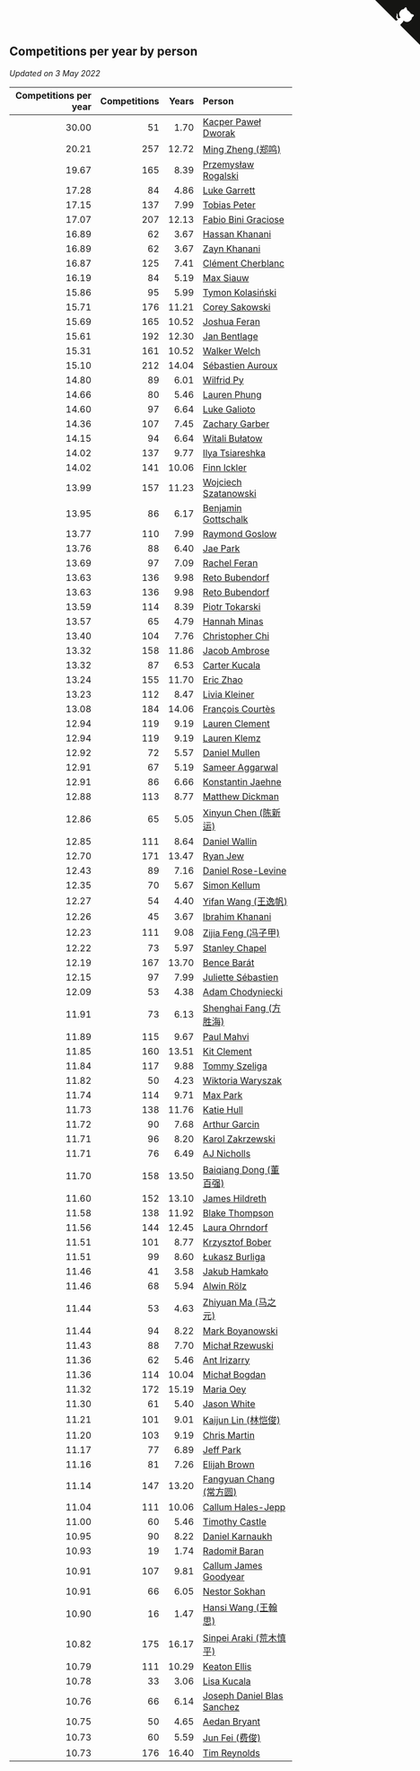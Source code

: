 ## Competitions per year by person

*Updated on  3 May 2022*

| Competitions per year | Competitions | Years | Person |
| ---: | ---: | ---: | :--- |
| 30.00 | 51 | 1.70 | [Kacper Paweł Dworak](https://www.worldcubeassociation.org/persons/2020DWOR01) |
| 20.21 | 257 | 12.72 | [Ming Zheng (郑鸣)](https://www.worldcubeassociation.org/persons/2009ZHEN11) |
| 19.67 | 165 | 8.39 | [Przemysław Rogalski](https://www.worldcubeassociation.org/persons/2013ROGA02) |
| 17.28 | 84 | 4.86 | [Luke Garrett](https://www.worldcubeassociation.org/persons/2017GARR05) |
| 17.15 | 137 | 7.99 | [Tobias Peter](https://www.worldcubeassociation.org/persons/2014PETE03) |
| 17.07 | 207 | 12.13 | [Fabio Bini Graciose](https://www.worldcubeassociation.org/persons/2010GRAC02) |
| 16.89 | 62 | 3.67 | [Hassan Khanani](https://www.worldcubeassociation.org/persons/2018KHAN26) |
| 16.89 | 62 | 3.67 | [Zayn Khanani](https://www.worldcubeassociation.org/persons/2018KHAN28) |
| 16.87 | 125 | 7.41 | [Clément Cherblanc](https://www.worldcubeassociation.org/persons/2014CHER05) |
| 16.19 | 84 | 5.19 | [Max Siauw](https://www.worldcubeassociation.org/persons/2017SIAU02) |
| 15.86 | 95 | 5.99 | [Tymon Kolasiński](https://www.worldcubeassociation.org/persons/2016KOLA02) |
| 15.71 | 176 | 11.21 | [Corey Sakowski](https://www.worldcubeassociation.org/persons/2011SAKO01) |
| 15.69 | 165 | 10.52 | [Joshua Feran](https://www.worldcubeassociation.org/persons/2011FERA01) |
| 15.61 | 192 | 12.30 | [Jan Bentlage](https://www.worldcubeassociation.org/persons/2010BENT01) |
| 15.31 | 161 | 10.52 | [Walker Welch](https://www.worldcubeassociation.org/persons/2011WELC01) |
| 15.10 | 212 | 14.04 | [Sébastien Auroux](https://www.worldcubeassociation.org/persons/2008AURO01) |
| 14.80 | 89 | 6.01 | [Wilfrid Py](https://www.worldcubeassociation.org/persons/2016PYWI01) |
| 14.66 | 80 | 5.46 | [Lauren Phung](https://www.worldcubeassociation.org/persons/2016PHUN02) |
| 14.60 | 97 | 6.64 | [Luke Galioto](https://www.worldcubeassociation.org/persons/2015GALI02) |
| 14.36 | 107 | 7.45 | [Zachary Garber](https://www.worldcubeassociation.org/persons/2014GARB01) |
| 14.15 | 94 | 6.64 | [Witali Bułatow](https://www.worldcubeassociation.org/persons/2015BUAT01) |
| 14.02 | 137 | 9.77 | [Ilya Tsiareshka](https://www.worldcubeassociation.org/persons/2012TERE01) |
| 14.02 | 141 | 10.06 | [Finn Ickler](https://www.worldcubeassociation.org/persons/2012ICKL01) |
| 13.99 | 157 | 11.23 | [Wojciech Szatanowski](https://www.worldcubeassociation.org/persons/2011SZAT01) |
| 13.95 | 86 | 6.17 | [Benjamin Gottschalk](https://www.worldcubeassociation.org/persons/2016GOTT01) |
| 13.77 | 110 | 7.99 | [Raymond Goslow](https://www.worldcubeassociation.org/persons/2014GOSL01) |
| 13.76 | 88 | 6.40 | [Jae Park](https://www.worldcubeassociation.org/persons/2015PARK24) |
| 13.69 | 97 | 7.09 | [Rachel Feran](https://www.worldcubeassociation.org/persons/2015FERA01) |
| 13.63 | 136 | 9.98 | [Reto Bubendorf](https://www.worldcubeassociation.org/persons/2012BUBE01) |
| 13.63 | 136 | 9.98 | [Reto Bubendorf](https://www.worldcubeassociation.org/persons/2012BUBE01) |
| 13.59 | 114 | 8.39 | [Piotr Tokarski](https://www.worldcubeassociation.org/persons/2013TOKA01) |
| 13.57 | 65 | 4.79 | [Hannah Minas](https://www.worldcubeassociation.org/persons/2017MINA04) |
| 13.40 | 104 | 7.76 | [Christopher Chi](https://www.worldcubeassociation.org/persons/2014CHIC01) |
| 13.32 | 158 | 11.86 | [Jacob Ambrose](https://www.worldcubeassociation.org/persons/2010AMBR01) |
| 13.32 | 87 | 6.53 | [Carter Kucala](https://www.worldcubeassociation.org/persons/2015KUCA01) |
| 13.24 | 155 | 11.70 | [Eric Zhao](https://www.worldcubeassociation.org/persons/2010ZHAO19) |
| 13.23 | 112 | 8.47 | [Livia Kleiner](https://www.worldcubeassociation.org/persons/2013KLEI03) |
| 13.08 | 184 | 14.06 | [François Courtès](https://www.worldcubeassociation.org/persons/2008COUR01) |
| 12.94 | 119 | 9.19 | [Lauren Clement](https://www.worldcubeassociation.org/persons/2013KLEM01) |
| 12.94 | 119 | 9.19 | [Lauren Klemz](https://www.worldcubeassociation.org/persons/2013KLEM01) |
| 12.92 | 72 | 5.57 | [Daniel Mullen](https://www.worldcubeassociation.org/persons/2016MULL04) |
| 12.91 | 67 | 5.19 | [Sameer Aggarwal](https://www.worldcubeassociation.org/persons/2017AGGA01) |
| 12.91 | 86 | 6.66 | [Konstantin Jaehne](https://www.worldcubeassociation.org/persons/2015JAEH01) |
| 12.88 | 113 | 8.77 | [Matthew Dickman](https://www.worldcubeassociation.org/persons/2013DICK01) |
| 12.86 | 65 | 5.05 | [Xinyun Chen (陈新运)](https://www.worldcubeassociation.org/persons/2017CHEN36) |
| 12.85 | 111 | 8.64 | [Daniel Wallin](https://www.worldcubeassociation.org/persons/2013WALL03) |
| 12.70 | 171 | 13.47 | [Ryan Jew](https://www.worldcubeassociation.org/persons/2008JEWR01) |
| 12.43 | 89 | 7.16 | [Daniel Rose-Levine](https://www.worldcubeassociation.org/persons/2015ROSE01) |
| 12.35 | 70 | 5.67 | [Simon Kellum](https://www.worldcubeassociation.org/persons/2016KELL12) |
| 12.27 | 54 | 4.40 | [Yifan Wang (王逸帆)](https://www.worldcubeassociation.org/persons/2017WANY29) |
| 12.26 | 45 | 3.67 | [Ibrahim Khanani](https://www.worldcubeassociation.org/persons/2018KHAN27) |
| 12.23 | 111 | 9.08 | [Zijia Feng (冯子甲)](https://www.worldcubeassociation.org/persons/2013FENG02) |
| 12.22 | 73 | 5.97 | [Stanley Chapel](https://www.worldcubeassociation.org/persons/2016CHAP04) |
| 12.19 | 167 | 13.70 | [Bence Barát](https://www.worldcubeassociation.org/persons/2008BARA01) |
| 12.15 | 97 | 7.99 | [Juliette Sébastien](https://www.worldcubeassociation.org/persons/2014SEBA01) |
| 12.09 | 53 | 4.38 | [Adam Chodyniecki](https://www.worldcubeassociation.org/persons/2017CHOD02) |
| 11.91 | 73 | 6.13 | [Shenghai Fang (方胜海)](https://www.worldcubeassociation.org/persons/2016FANG01) |
| 11.89 | 115 | 9.67 | [Paul Mahvi](https://www.worldcubeassociation.org/persons/2012MAHV01) |
| 11.85 | 160 | 13.51 | [Kit Clement](https://www.worldcubeassociation.org/persons/2008CLEM01) |
| 11.84 | 117 | 9.88 | [Tommy Szeliga](https://www.worldcubeassociation.org/persons/2012SZEL01) |
| 11.82 | 50 | 4.23 | [Wiktoria Waryszak](https://www.worldcubeassociation.org/persons/2018WARY01) |
| 11.74 | 114 | 9.71 | [Max Park](https://www.worldcubeassociation.org/persons/2012PARK03) |
| 11.73 | 138 | 11.76 | [Katie Hull](https://www.worldcubeassociation.org/persons/2010HULL01) |
| 11.72 | 90 | 7.68 | [Arthur Garcin](https://www.worldcubeassociation.org/persons/2014GARC27) |
| 11.71 | 96 | 8.20 | [Karol Zakrzewski](https://www.worldcubeassociation.org/persons/2014ZAKR01) |
| 11.71 | 76 | 6.49 | [AJ Nicholls](https://www.worldcubeassociation.org/persons/2015NICH04) |
| 11.70 | 158 | 13.50 | [Baiqiang Dong (董百强)](https://www.worldcubeassociation.org/persons/2008DONG06) |
| 11.60 | 152 | 13.10 | [James Hildreth](https://www.worldcubeassociation.org/persons/2009HILD01) |
| 11.58 | 138 | 11.92 | [Blake Thompson](https://www.worldcubeassociation.org/persons/2010THOM03) |
| 11.56 | 144 | 12.45 | [Laura Ohrndorf](https://www.worldcubeassociation.org/persons/2009OHRN01) |
| 11.51 | 101 | 8.77 | [Krzysztof Bober](https://www.worldcubeassociation.org/persons/2013BOBE01) |
| 11.51 | 99 | 8.60 | [Łukasz Burliga](https://www.worldcubeassociation.org/persons/2013BURL01) |
| 11.46 | 41 | 3.58 | [Jakub Hamkało](https://www.worldcubeassociation.org/persons/2018HAMK01) |
| 11.46 | 68 | 5.94 | [Alwin Rölz](https://www.worldcubeassociation.org/persons/2016ROLZ01) |
| 11.44 | 53 | 4.63 | [Zhiyuan Ma (马之元)](https://www.worldcubeassociation.org/persons/2017MAZH04) |
| 11.44 | 94 | 8.22 | [Mark Boyanowski](https://www.worldcubeassociation.org/persons/2014BOYA01) |
| 11.43 | 88 | 7.70 | [Michał Rzewuski](https://www.worldcubeassociation.org/persons/2014RZEW01) |
| 11.36 | 62 | 5.46 | [Ant Irizarry](https://www.worldcubeassociation.org/persons/2016IRIZ02) |
| 11.36 | 114 | 10.04 | [Michał Bogdan](https://www.worldcubeassociation.org/persons/2012BOGD01) |
| 11.32 | 172 | 15.19 | [Maria Oey](https://www.worldcubeassociation.org/persons/2007OEYM01) |
| 11.30 | 61 | 5.40 | [Jason White](https://www.worldcubeassociation.org/persons/2016WHIT16) |
| 11.21 | 101 | 9.01 | [Kaijun Lin (林恺俊)](https://www.worldcubeassociation.org/persons/2013LINK01) |
| 11.20 | 103 | 9.19 | [Chris Martin](https://www.worldcubeassociation.org/persons/2013MART03) |
| 11.17 | 77 | 6.89 | [Jeff Park](https://www.worldcubeassociation.org/persons/2015PARK08) |
| 11.16 | 81 | 7.26 | [Elijah Brown](https://www.worldcubeassociation.org/persons/2015BROW03) |
| 11.14 | 147 | 13.20 | [Fangyuan Chang (常方圆)](https://www.worldcubeassociation.org/persons/2009CHAN04) |
| 11.04 | 111 | 10.06 | [Callum Hales-Jepp](https://www.worldcubeassociation.org/persons/2012HALE01) |
| 11.00 | 60 | 5.46 | [Timothy Castle](https://www.worldcubeassociation.org/persons/2016CAST48) |
| 10.95 | 90 | 8.22 | [Daniel Karnaukh](https://www.worldcubeassociation.org/persons/2014KARN02) |
| 10.93 | 19 | 1.74 | [Radomił Baran](https://www.worldcubeassociation.org/persons/2020BARA02) |
| 10.91 | 107 | 9.81 | [Callum James Goodyear](https://www.worldcubeassociation.org/persons/2012GOOD02) |
| 10.91 | 66 | 6.05 | [Nestor Sokhan](https://www.worldcubeassociation.org/persons/2016SOKH01) |
| 10.90 | 16 | 1.47 | [Hansi Wang (王翰思)](https://www.worldcubeassociation.org/persons/2020WANG19) |
| 10.82 | 175 | 16.17 | [Sinpei Araki (荒木慎平)](https://www.worldcubeassociation.org/persons/2006ARAK01) |
| 10.79 | 111 | 10.29 | [Keaton Ellis](https://www.worldcubeassociation.org/persons/2012ELLI01) |
| 10.78 | 33 | 3.06 | [Lisa Kucala](https://www.worldcubeassociation.org/persons/2019KUCA01) |
| 10.76 | 66 | 6.14 | [Joseph Daniel Blas Sanchez](https://www.worldcubeassociation.org/persons/2016SANC08) |
| 10.75 | 50 | 4.65 | [Aedan Bryant](https://www.worldcubeassociation.org/persons/2017BRYA06) |
| 10.73 | 60 | 5.59 | [Jun Fei (费俊)](https://www.worldcubeassociation.org/persons/2016FEIJ02) |
| 10.73 | 176 | 16.40 | [Tim Reynolds](https://www.worldcubeassociation.org/persons/2005REYN01) |


<a href="https://github.com/jonatanklosko/wca_statistics" class="github-corner" aria-label="View source on Github"><svg width="80" height="80" viewBox="0 0 250 250" style="fill:#151513; color:#fff; position: absolute; top: 0; border: 0; right: 0;" aria-hidden="true"><path d="M0,0 L115,115 L130,115 L142,142 L250,250 L250,0 Z"></path><path d="M128.3,109.0 C113.8,99.7 119.0,89.6 119.0,89.6 C122.0,82.7 120.5,78.6 120.5,78.6 C119.2,72.0 123.4,76.3 123.4,76.3 C127.3,80.9 125.5,87.3 125.5,87.3 C122.9,97.6 130.6,101.9 134.4,103.2" fill="currentColor" style="transform-origin: 130px 106px;" class="octo-arm"></path><path d="M115.0,115.0 C114.9,115.1 118.7,116.5 119.8,115.4 L133.7,101.6 C136.9,99.2 139.9,98.4 142.2,98.6 C133.8,88.0 127.5,74.4 143.8,58.0 C148.5,53.4 154.0,51.2 159.7,51.0 C160.3,49.4 163.2,43.6 171.4,40.1 C171.4,40.1 176.1,42.5 178.8,56.2 C183.1,58.6 187.2,61.8 190.9,65.4 C194.5,69.0 197.7,73.2 200.1,77.6 C213.8,80.2 216.3,84.9 216.3,84.9 C212.7,93.1 206.9,96.0 205.4,96.6 C205.1,102.4 203.0,107.8 198.3,112.5 C181.9,128.9 168.3,122.5 157.7,114.1 C157.9,116.9 156.7,120.9 152.7,124.9 L141.0,136.5 C139.8,137.7 141.6,141.9 141.8,141.8 Z" fill="currentColor" class="octo-body"></path></svg></a><style>.github-corner:hover .octo-arm{animation:octocat-wave 560ms ease-in-out}@keyframes octocat-wave{0%,100%{transform:rotate(0)}20%,60%{transform:rotate(-25deg)}40%,80%{transform:rotate(10deg)}}@media (max-width:500px){.github-corner:hover .octo-arm{animation:none}.github-corner .octo-arm{animation:octocat-wave 560ms ease-in-out}}</style>
